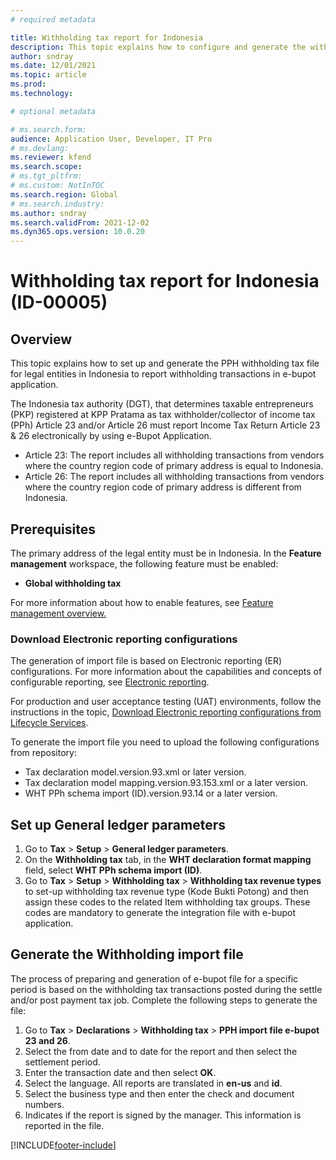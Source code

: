 ```yaml
---
# required metadata

title: Withholding tax report for Indonesia
description: This topic explains how to configure and generate the withholding tax report for Indonesia.
author: sndray
ms.date: 12/01/2021
ms.topic: article
ms.prod:
ms.technology: 

# optional metadata

# ms.search.form:
audience: Application User, Developer, IT Pro
# ms.devlang: 
ms.reviewer: kfend
ms.search.scope:
# ms.tgt_pltfrm: 
# ms.custom: NotInTOC
ms.search.region: Global
# ms.search.industry:
ms.author: sndray
ms.search.validFrom: 2021-12-02
ms.dyn365.ops.version: 10.0.20
---
```


#  Withholding tax report for Indonesia (ID-00005)

## Overview

This topic explains how to set up and generate the PPH withholding tax file for legal entities in Indonesia to report withholding transactions in e-bupot application.

The Indonesia tax authority  (DGT), that determines taxable entrepreneurs (PKP) registered at KPP Pratama as tax withholder/collector of income tax (PPh) Article 23 and/or Article 26 must report Income Tax Return Article 23 & 26 electronically by using e-Bupot Application. 

- Article 23: The report includes all withholding transactions from vendors where the country region code of primary address is equal to Indonesia.
- Article 26: The report includes all withholding transactions from vendors where the country region code of primary address is different from Indonesia.

## Prerequisites
The primary address of the legal entity must be in Indonesia.
In the **Feature management** workspace, the following feature must be enabled:

   - **Global withholding tax**

For more information about how to enable features, see [Feature management overview.](../../fin-ops-core/fin-ops/get-started/feature-management/feature-management-overview.md)

### Download Electronic reporting configurations

The generation of import file is based on Electronic reporting (ER) configurations. For more information about the capabilities and concepts of configurable reporting, see [Electronic reporting](../../fin-ops-core/dev-itpro/analytics/general-electronic-reporting.md).

For production and user acceptance testing (UAT) environments, follow the instructions in the topic, [Download Electronic reporting configurations from Lifecycle Services](../../fin-ops-core/dev-itpro/analytics/download-electronic-reporting-configuration-lcs.md).

To generate the import file you need to upload the following configurations from repository:

- Tax declaration model.version.93.xml or later version.
- Tax declaration model mapping.version.93.153.xml or a later version.
- WHT PPh schema import (ID).version.93.14  or a later version.

## Set up General ledger parameters

1. Go to **Tax** > **Setup** > **General ledger parameters**.
2. On the **Withholding tax** tab, in the **WHT declaration format mapping** field, select **WHT PPh schema import (ID)**. 
3. Go to   **Tax** > **Setup** > **Withholding tax** > **Withholding tax revenue types** to set-up withholding tax revenue type (Kode Bukti Potong) and then assign these codes to the related Item withholding tax groups. These codes are mandatory to generate the integration file with e-bupot application. 

## Generate the Withholding import file
The process of preparing and generation of e-bupot file for a specific period is based on the withholding tax transactions posted during the settle and/or post payment tax job. 
Complete the following steps to generate the file:

1. Go to **Tax** > **Declarations** > **Withholding tax** > **PPH import file e-bupot 23 and 26**.
2. Select the from date and to date for the report and then select the settlement period.
3. Enter the transaction date and then select **OK**.
4. Select the language. All reports are translated in **en-us** and **id**.
5. Select the business type and then enter the check and document numbers. 
6. Indicates if the report is signed by the manager. This information is reported in the file. 
 
[!INCLUDE[footer-include](../../includes/footer-banner.md)]



